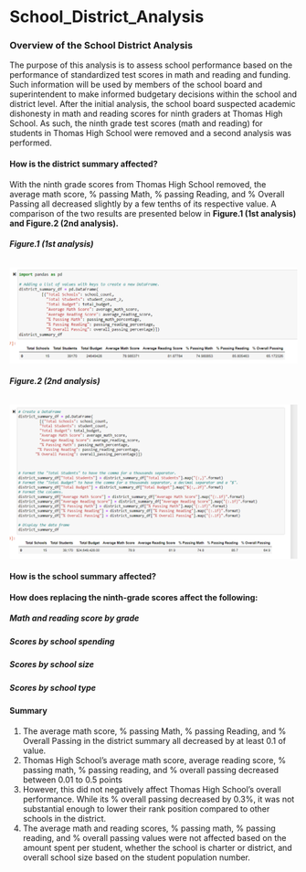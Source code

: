 # School_District_Analysis
### Overview of the School District Analysis
The purpose of this analysis is to assess school performance based on the performance of standardized test scores in math and reading and funding. Such information will be used by members of the school board and superintendent to make informed budgetary decisions within the school and district level.
After the initial analysis, the school board suspected academic dishonesty in math and reading scores for ninth graders at Thomas High School. As such, the ninth grade test scores (math and reading) for students in Thomas High School were removed and a second analysis was performed.

#### How is the district summary affected?
With the ninth grade scores from Thomas High School removed, the average math score, % passing Math, % passing Reading, and % Overall Passing all decreased slightly by a few tenths of its respective value. A comparison of the two results are presented below in **Figure.1 (1st analysis) and Figure.2 (2nd analysis).**
######  **Figure.1 (1st analysis)**

![district_summary_1analysis](district_summary_1analysis.png)

######  **Figure.2 (2nd analysis)**

![district_summary_2analysis](district_summary_2analysis.png)

#### How is the school summary affected?

#### How does replacing the ninth-grade scores affect the following:
##### Math and reading score by grade

##### Scores by school spending

##### Scores by school size

##### Scores by school type

#### Summary
1. The average math score, % passing Math, % passing Reading, and % Overall Passing in the district summary all decreased by at least 0.1 of value.
2. Thomas High School’s average math score, average reading score, % passing math, % passing reading, and % overall passing decreased between 0.01 to 0.5 points
3. However, this did not negatively affect Thomas High School’s overall performance. While its % overall passing decreased by 0.3%, it was not substantial enough to lower their rank position compared to other schools in the district.
4. The average math and reading scores, % passing math, % passing reading, and % overall passing values were not affected based on the amount spent per student, whether the school is charter or district, and overall school size based on the student population number.  
